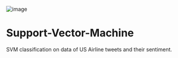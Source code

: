 ![image](https://user-images.githubusercontent.com/60726057/120789455-42e00d00-c54f-11eb-8738-9b7b3d1186bb.png)




# Support-Vector-Machine
SVM classification on data of US Airline tweets and their sentiment.


